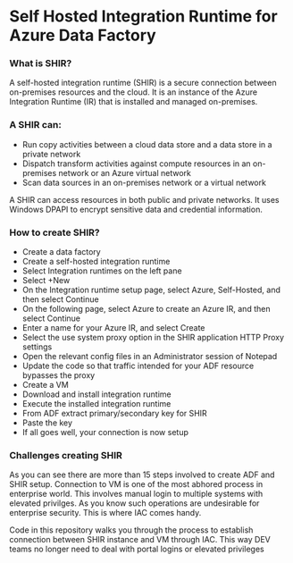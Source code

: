 # Self Hosted Integration Runtime for Azure Data Factory

### What is SHIR?

A self-hosted integration runtime (SHIR) is a secure connection between on-premises resources and the cloud. It is an instance of the Azure Integration Runtime (IR) that is installed and managed on-premises.

### A SHIR can:

- Run copy activities between a cloud data store and a data store in a private network
- Dispatch transform activities against compute resources in an on-premises network or an Azure virtual network
- Scan data sources in an on-premises network or a virtual network

A SHIR can access resources in both public and private networks. It uses Windows DPAPI to encrypt sensitive data and credential information.

### How to create SHIR?

- Create a data factory
- Create a self-hosted integration runtime
- Select Integration runtimes on the left pane
- Select +New
- On the Integration runtime setup page, select Azure, Self-Hosted, and then select Continue
- On the following page, select Azure to create an Azure IR, and then select Continue
- Enter a name for your Azure IR, and select Create
- Select the use system proxy option in the SHIR application HTTP Proxy settings
- Open the relevant config files in an Administrator session of Notepad
- Update the code so that traffic intended for your ADF resource bypasses the proxy
- Create a VM
- Download and install integration runtime
- Execute the installed integration runtime
- From ADF extract primary/secondary key for SHIR
- Paste the key
- If all goes well, your connection is now setup

### Challenges creating SHIR

As you can see there are more than 15 steps involved to create ADF and SHIR setup. Connection to VM is one of the most abhored process in enterprise world. This involves manual login to multiple systems with elevated privilges. As you know such operations are undesirable for enterprise security. This is where IAC comes handy.

Code in this repository walks you through the process to establish connection between SHIR instance and VM through IAC. This way DEV teams no longer need to deal with portal logins or elevated privileges
